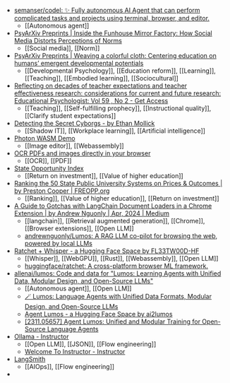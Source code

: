 - [semanser/codel: ✨ Fully autonomous AI Agent that can perform complicated tasks and projects using terminal, browser, and editor.](https://github.com/semanser/codel)
	- [[Autonomous agent]]
- [PsyArXiv Preprints | Inside the Funhouse Mirror Factory: How Social Media Distorts Perceptions of Norms](https://osf.io/preprints/psyarxiv/kgcrq)
	- [[Social media]], [[Norm]]
- [PsyArXiv Preprints | Weaving a colorful cloth: Centering education on humans’ emergent developmental potentials](https://osf.io/preprints/psyarxiv/qhezk)
	- [[Developmental Psychology]], [[Education reform]], [[Learning]], [[Teaching]], [[Embodied learning]], [[Sociocultural]]
- [Reflecting on decades of teacher expectations and teacher effectiveness research: considerations for current and future research: Educational Psychologist: Vol 59 , No 2 - Get Access](https://www.tandfonline.com/doi/full/10.1080/00461520.2024.2324386?src=exp-la)
	- [[Teaching]], [[Self-fulfilling prophecy]], [[Instructional quality]], [[Clarify student expectations]]
- [Detecting the Secret Cyborgs - by Ethan Mollick](https://www.oneusefulthing.org/p/detecting-the-secret-cyborgs)
	- [[Shadow IT]], [[Workplace learning]], [[Artificial intelligence]]
- [Photon WASM Demo](https://silvia-odwyer.github.io/photon/demo.html)
	- [[Image editor]], [[Webassembly]]
- [OCR PDFs and images directly in your browser](https://tools.simonwillison.net/ocr)
	- [[OCR]], [[PDF]]
- [State Opportunity Index](https://stradaeducation.org/report/state-opportunity-index/)
	- [[Return on investment]], [[Value of higher education]]
- [Ranking the 50 State Public University Systems on Prices & Outcomes | by Preston Cooper | FREOPP.org](https://freopp.org/ranking-the-50-state-public-university-systems-on-prices-outcomes-3d807df8121d)
	- [[Ranking]], [[Value of higher education]], [[Return on investment]]
- [A Guide to Gotchas with LangChain Document Loaders in a Chrome Extension | by Andrew Nguonly | Apr, 2024 | Medium](https://medium.com/@andrewnguonly/a-guide-to-gotchas-with-langchain-document-loaders-in-a-chrome-extension-6228369f79f6)
	- [[langchain]], [[Retrieval augmented generation]], [[Chrome]], [[Browser extensions]], [[Open LLM]]
	- [andrewnguonly/Lumos: A RAG LLM co-pilot for browsing the web, powered by local LLMs](https://github.com/andrewnguonly/Lumos)
- [Ratchet + Whisper - a Hugging Face Space by FL33TW00D-HF](https://huggingface.co/spaces/FL33TW00D-HF/ratchet-whisper)
	- [[Whisper]], [[WebGPU]], [[Rust]], [[Webassembly]], [[Open LLM]]
	- [huggingface/ratchet: A cross-platform browser ML framework.](https://github.com/huggingface/ratchet)
- [allenai/lumos: Code and data for "Lumos: Learning Agents with Unified Data, Modular Design, and Open-Source LLMs"](https://github.com/allenai/lumos)
	- [[Autonomous agent]], [[Open LLM]]
	- [🪄 Lumos: Language Agents with Unified Data Formats, Modular Design, and Open-Source LLMs](https://allenai.github.io/lumos/)
	- [Agent Lumos - a Hugging Face Space by ai2lumos](https://huggingface.co/spaces/ai2lumos/lumos_data_demo)
	- [[2311.05657] Agent Lumos: Unified and Modular Training for Open-Source Language Agents](https://arxiv.org/abs/2311.05657)
- [Ollama - Instructor](https://python.useinstructor.com/examples/ollama/#ollama)
	- [[Open LLM]], [[JSON]], [[Flow engineering]]
	- [Welcome To Instructor - Instructor](https://useinstructor.com/#calling-create)
- [LangSmith](https://www.langchain.com/langsmith)
	- [[AIOps]], [[Flow engineering]]
-